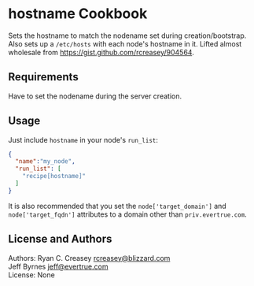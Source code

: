 hostname Cookbook
=================
Sets the hostname to match the nodename set during creation/bootstrap. Also sets up a `/etc/hosts` with each node's hostname in it. Lifted almost wholesale from https://gist.github.com/rcreasey/904564.


Requirements
------------
Have to set the nodename during the server creation.


Usage
-----
Just include `hostname` in your node's `run_list`:

```json
{
  "name":"my_node",
  "run_list": [
    "recipe[hostname]"
  ]
}
```

It is also recommended that you set the `node['target_domain']` and `node['target_fqdn']` attributes to a domain other than `priv.evertrue.com`.

License and Authors
-------------------
Authors: Ryan C. Creasey <rcreasey@blizzard.com>  
         Jeff Byrnes <jeff@evertrue.com>  
License: None
